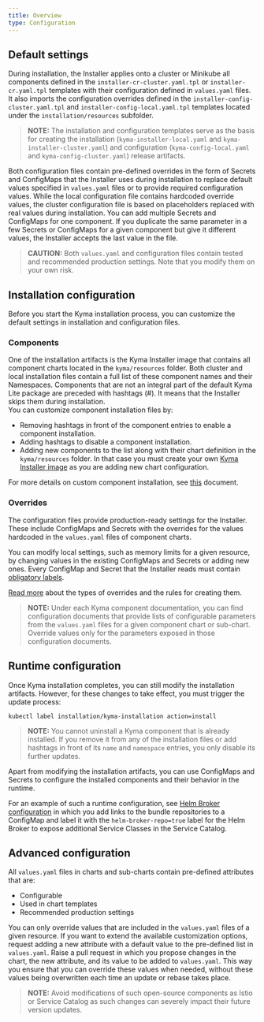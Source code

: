 ```yaml
---
title: Overview
type: Configuration
---
```


## Default settings

During installation, the Installer applies onto a cluster or Minikube all components defined in the `installer-cr-cluster.yaml.tpl` or `installer-cr.yaml.tpl` templates with their configuration defined in `values.yaml` files. It also imports the configuration overrides defined in the `installer-config-cluster.yaml.tpl` and `installer-config-local.yaml.tpl` templates located under the `installation/resources` subfolder.

> **NOTE:** The installation and configuration templates serve as the basis for creating the installation (`kyma-installer-local.yaml` and `kyma-installer-cluster.yaml`) and configuration (`kyma-config-local.yaml` and `kyma-config-cluster.yaml`) release artifacts.

Both configuration files contain pre-defined overrides in the form of Secrets and ConfigMaps that the Installer uses during installation to replace default values specified in `values.yaml` files or to provide required configuration values. While the local configuration file contains hardcoded override values, the cluster configuration file is based on placeholders replaced with real values during installation.
You can add multiple Secrets and ConfigMaps for one component. If you duplicate the same parameter in a few Secrets or ConfigMaps for a given component but give it different values, the Installer accepts the last value in the file.

>**CAUTION:** Both `values.yaml` and configuration files contain tested and recommended production settings. Note that you modify them on your own risk.

## Installation configuration

Before you start the Kyma installation process, you can customize the default settings in installation and configuration files.

### Components

One of the installation artifacts is the Kyma Installer image that contains all component charts located in the `kyma/resources` folder. Both cluster and local installation files contain a full list of these component names and their Namespaces.
Components that are not an integral part of the default Kyma Lite package are preceded with hashtags (#). It means that the Installer skips them during installation.   
You can customize component installation files by:
- Removing hashtags in front of the component entries to enable a component installation.
- Adding hashtags to disable a component installation.
- Adding new components to the list along with their chart definition in the `kyma/resources` folder. In that case you must create your own [Kyma Installer image](#installation-use-your-own-kyma-installer-image) as you are adding new chart configuration.

For more details on custom component installation, see [this](#configuration-custom-component-installation) document.

### Overrides

The configuration files provide production-ready settings for the Installer. These include ConfigMaps and Secrets with the overrides for the values hardcoded in the `values.yaml` files of component charts.

You can modify local settings, such as memory limits for a given resource, by changing values in the existing ConfigMaps and Secrets or adding new ones. Every ConfigMap and Secret that the Installer reads must contain [obligatory labels](#configuration-helm-overrides-for-kyma-installation-user-defined-overrides).

[Read more](#configuration-helm-overrides-for-kyma-installation) about the types of overrides and the rules for creating them.

> **NOTE:** Under each Kyma component documentation, you can find configuration documents that provide lists of configurable parameters from the `values.yaml` files for a given component chart or sub-chart. Override values only for the parameters exposed in those configuration documents.

## Runtime configuration

Once Kyma installation completes, you can still modify the installation artifacts. However, for these changes to take effect, you must trigger the update process:  

```
kubectl label installation/kyma-installation action=install
```

>**NOTE:** You cannot uninstall a Kyma component that is already installed. If you remove it from any of the installation files or add hashtags in front of its `name` and `namespace` entries, you only disable its further updates.

Apart from modifying the installation artifacts, you can use ConfigMaps and Secrets to configure the installed components and their behavior in the runtime.

For an example of such a runtime configuration, see [Helm Broker configuration](/components/helm-broker/#configuration-configuration) in which you add links to the bundle repositories to a ConfigMap and label it with the `helm-broker-repo=true` label for the Helm Broker to expose additional Service Classes in the Service Catalog.

## Advanced configuration

All `values.yaml` files in charts and sub-charts contain pre-defined attributes that are:
- Configurable
- Used in chart templates
- Recommended production settings

You can only override values that are included in the `values.yaml` files of a given resource. If you want to extend the available customization options, request adding a new attribute with a default value to the pre-defined list in `values.yaml`. Raise a pull request in which you propose changes in the chart, the new attribute, and its value to be added to `values.yaml`. This way you ensure that you can override these values when needed, without these values being overwritten each time an update or rebase takes place.

>**NOTE:** Avoid modifications of such open-source components as Istio or Service Catalog as such changes can severely impact their future version updates.
